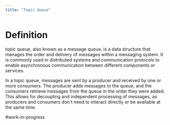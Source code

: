 ```yaml
---
title: "Topic Queue"
---
```

# Definition

topic queue, also known as a message queue, is a data structure that manages the order and delivery of messages within a messaging system. It is commonly used in distributed systems and communication protocols to enable asynchronous communication between different components or services.

In a topic queue, messages are sent by a producer and received by one or more consumers. The producer adds messages to the queue, and the consumers retrieve messages from the queue in the order they were added. This allows for decoupling and independent processing of messages, as producers and consumers don't need to interact directly or be available at the same time.

#work-in-progress 